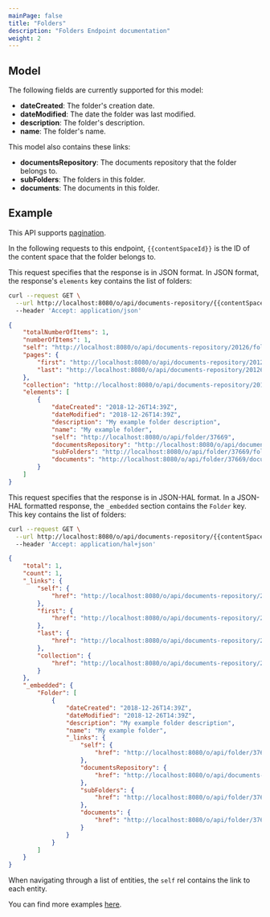 ```yaml
---
mainPage: false
title: "Folders"
description: "Folders Endpoint documentation"
weight: 2
---
```


## Model

The following fields are currently supported for this model:

* **dateCreated**: The folder's creation date.
* **dateModified**: The date the folder was last modified.
* **description**: The folder's description.
* **name**: The folder's name.

This model also contains these links:

* **documentsRepository**: The documents repository that the folder belongs to.
* **subFolders**:  The folders in this folder.
* **documents**: The documents in this folder.

## Example

This API supports [pagination](/docs/general/pagination.html). 

In the following requests to this endpoint, `{{contentSpaceId}}` is the ID of the content space that the folder belongs to.

This request specifies that the response is in JSON format. In JSON format, the response's `elements` key contains the list of folders:

```bash json
curl --request GET \
  --url http://localhost:8080/o/api/documents-repository/{{contentSpaceId}}/folder?page=1&per_page=1\
  --header 'Accept: application/json'
```
```json
{
    "totalNumberOfItems": 1,
    "numberOfItems": 1,
    "self": "http://localhost:8080/o/api/documents-repository/20126/folder?page=1&per_page=1",
    "pages": {
        "first": "http://localhost:8080/o/api/documents-repository/20126/folder?page=1&per_page=1",
        "last": "http://localhost:8080/o/api/documents-repository/20126/folder?page=1&per_page=1"
    },
    "collection": "http://localhost:8080/o/api/documents-repository/20126/folder",
    "elements": [
        {
            "dateCreated": "2018-12-26T14:39Z",
            "dateModified": "2018-12-26T14:39Z",
            "description": "My example folder description",
            "name": "My example folder",
            "self": "http://localhost:8080/o/api/folder/37669",
            "documentsRepository": "http://localhost:8080/o/api/documents-repository/20126",
            "subFolders": "http://localhost:8080/o/api/folder/37669/folder",
            "documents": "http://localhost:8080/o/api/folder/37669/document"
        }
    ]
}
```

This request specifies that the response is in JSON-HAL format. In a JSON-HAL formatted response, the `_embedded` section contains the `Folder` key. This key contains the list of folders: 

```bash hal
curl --request GET \
  --url http://localhost:8080/o/api/documents-repository/{{contentSpaceId}}/folder?page=1&per_page=1\
  --header 'Accept: application/hal+json'
```
```json hal
{
    "total": 1,
    "count": 1,
    "_links": {
        "self": {
            "href": "http://localhost:8080/o/api/documents-repository/20126/folder?page=1&per_page=1"
        },
        "first": {
            "href": "http://localhost:8080/o/api/documents-repository/20126/folder?page=1&per_page=1"
        },
        "last": {
            "href": "http://localhost:8080/o/api/documents-repository/20126/folder?page=1&per_page=1"
        },
        "collection": {
            "href": "http://localhost:8080/o/api/documents-repository/20126/folder"
        }
    },
    "_embedded": {
        "Folder": [
            {
                "dateCreated": "2018-12-26T14:39Z",
                "dateModified": "2018-12-26T14:39Z",
                "description": "My example folder description",
                "name": "My example folder",
                "_links": {
                    "self": {
                        "href": "http://localhost:8080/o/api/folder/37669"
                    },
                    "documentsRepository": {
                        "href": "http://localhost:8080/o/api/documents-repository/20126"
                    },
                    "subFolders": {
                        "href": "http://localhost:8080/o/api/folder/37669/folder"
                    },
                    "documents": {
                        "href": "http://localhost:8080/o/api/folder/37669/document"
                    }
                }
            }
        ]
    }
}
```

When navigating through a list of entities, the `self` rel contains the link to each entity. 

You can find more examples [here](/docs/content-space/documents-repository/folders/examples.html).
